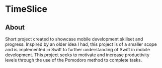 # TimeSlice


## About
Short project created to showcase mobile development skillset and progress. Inspired by an older idea I had, this project is of a smaller scope and is implemented in Swift to further understanding of Swift in mobile development. This project seeks to motivate and increase productivity levels through the use of the Pomodoro method to complete tasks.
